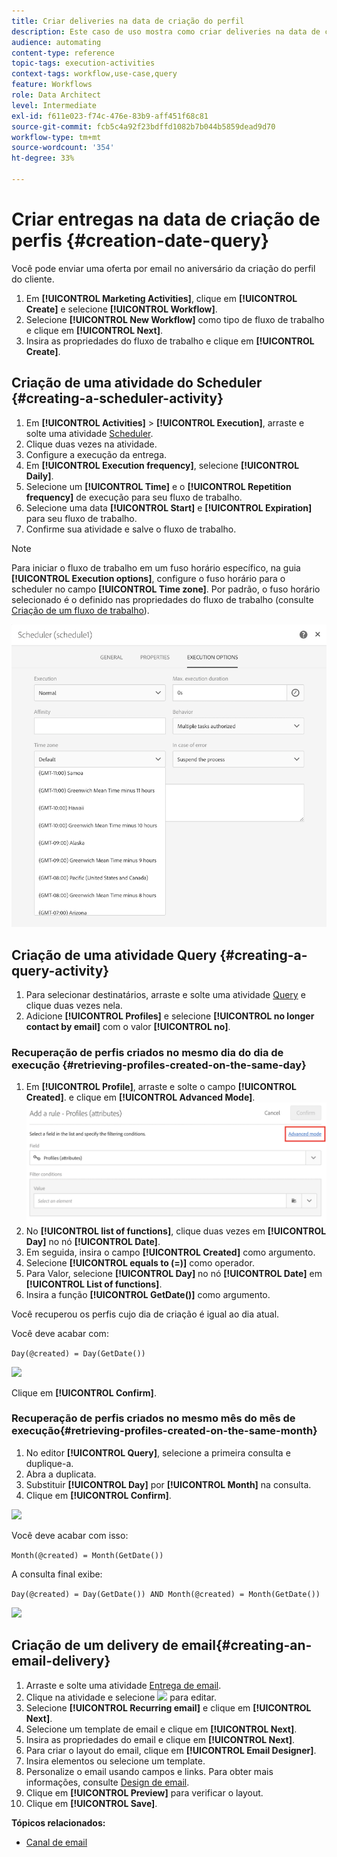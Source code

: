```yaml
---
title: Criar deliveries na data de criação do perfil
description: Este caso de uso mostra como criar deliveries na data de criação do perfil.
audience: automating
content-type: reference
topic-tags: execution-activities
context-tags: workflow,use-case,query
feature: Workflows
role: Data Architect
level: Intermediate
exl-id: f611e023-f74c-476e-83b9-aff451f68c81
source-git-commit: fcb5c4a92f23bdffd1082b7b044b5859dead9d70
workflow-type: tm+mt
source-wordcount: '354'
ht-degree: 33%

---
```


# Criar entregas na data de criação de perfis {#creation-date-query}

Você pode enviar uma oferta por email no aniversário da criação do perfil do cliente.

1. Em **[!UICONTROL Marketing Activities]**, clique em **[!UICONTROL Create]** e selecione **[!UICONTROL Workflow]**.
1. Selecione **[!UICONTROL New Workflow]** como tipo de fluxo de trabalho e clique em **[!UICONTROL Next]**.
1. Insira as propriedades do fluxo de trabalho e clique em **[!UICONTROL Create]**.

## Criação de uma atividade do Scheduler {#creating-a-scheduler-activity}

1. Em **[!UICONTROL Activities]** > **[!UICONTROL Execution]**, arraste e solte uma atividade [Scheduler](../../automating/using/scheduler.md).
1. Clique duas vezes na atividade.
1. Configure a execução da entrega.
1. Em **[!UICONTROL Execution frequency]**, selecione **[!UICONTROL Daily]**.
1. Selecione um **[!UICONTROL Time]** e o **[!UICONTROL Repetition frequency]** de execução para seu fluxo de trabalho.
1. Selecione uma data **[!UICONTROL Start]** e **[!UICONTROL Expiration]** para seu fluxo de trabalho.
1. Confirme sua atividade e salve o fluxo de trabalho.

>[!NOTE]
>
>Para iniciar o fluxo de trabalho em um fuso horário específico, na guia **[!UICONTROL Execution options]**, configure o fuso horário para o scheduler no campo **[!UICONTROL Time zone]**. Por padrão, o fuso horário selecionado é o definido nas propriedades do fluxo de trabalho (consulte [Criação de um fluxo de trabalho](../../automating/using/building-a-workflow.md)).

![](assets/time_zone.png)

## Criação de uma atividade Query {#creating-a-query-activity}

1. Para selecionar destinatários, arraste e solte uma atividade [Query](../../automating/using/query.md) e clique duas vezes nela.
1. Adicione **[!UICONTROL Profiles]** e selecione **[!UICONTROL no longer contact by email]** com o valor **[!UICONTROL no]**.

### Recuperação de perfis criados no mesmo dia do dia de execução {#retrieving-profiles-created-on-the-same-day}

1. Em **[!UICONTROL Profile]**, arraste e solte o campo **[!UICONTROL Created]**. e clique em **[!UICONTROL Advanced Mode]**.
   ![](assets/advanced_mode.png)
1. No **[!UICONTROL list of functions]**, clique duas vezes em **[!UICONTROL Day]** no nó **[!UICONTROL Date]**.
1. Em seguida, insira o campo **[!UICONTROL Created]** como argumento.
1. Selecione **[!UICONTROL equals to (=)]** como operador.
1. Para Valor, selecione **[!UICONTROL Day]** no nó **[!UICONTROL Date]** em **[!UICONTROL List of functions]**.
1. Insira a função **[!UICONTROL GetDate()]** como argumento.

Você recuperou os perfis cujo dia de criação é igual ao dia atual.

Você deve acabar com:

```Day(@created) = Day(GetDate())```

![](assets/day_creation_query.png)

Clique em **[!UICONTROL Confirm]**.

### Recuperação de perfis criados no mesmo mês do mês de execução{#retrieving-profiles-created-on-the-same-month}

1. No editor **[!UICONTROL Query]**, selecione a primeira consulta e duplique-a.
1. Abra a duplicata.
1. Substituir **[!UICONTROL Day]** por **[!UICONTROL Month]** na consulta.
1. Clique em **[!UICONTROL Confirm]**.

![](assets/month_rule.png)

Você deve acabar com isso:

``` Month(@created) = Month(GetDate()) ```

A consulta final exibe:

```Day(@created) = Day(GetDate()) AND Month(@created) = Month(GetDate())```

![](assets/expression_editor_1.png)

## Criação de um delivery de email{#creating-an-email-delivery}

1. Arraste e solte uma atividade [Entrega de email](../../automating/using/email-delivery.md).
1. Clique na atividade e selecione ![](assets/edit_darkgrey-24px.png) para editar.
1. Selecione **[!UICONTROL Recurring email]** e clique em **[!UICONTROL Next]**.
1. Selecione um template de email e clique em **[!UICONTROL Next]**.
1. Insira as propriedades do email e clique em **[!UICONTROL Next]**.
1. Para criar o layout do email, clique em **[!UICONTROL Email Designer]**.
1. Insira elementos ou selecione um template.
1. Personalize o email usando campos e links.
Para obter mais informações, consulte [Design de email](../../designing/using/designing-from-scratch.md#designing-an-email-content-from-scratch).
1. Clique em **[!UICONTROL Preview]** para verificar o layout.
1. Clique em **[!UICONTROL Save]**.

**Tópicos relacionados:**

* [Canal de email](../../channels/using/creating-an-email.md)
